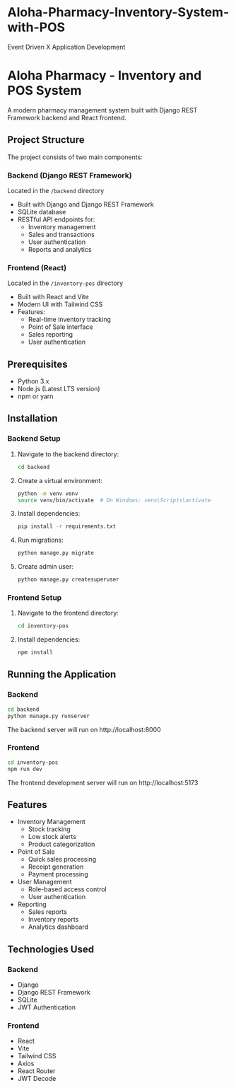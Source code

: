 # Aloha-Pharmacy-Inventory-System-with-POS
Event Driven X Application Development

# Aloha Pharmacy - Inventory and POS System

A modern pharmacy management system built with Django REST Framework backend and React frontend.

## Project Structure

The project consists of two main components:

### Backend (Django REST Framework)

Located in the `/backend` directory

- Built with Django and Django REST Framework
- SQLite database
- RESTful API endpoints for:
  - Inventory management
  - Sales and transactions
  - User authentication
  - Reports and analytics

### Frontend (React)

Located in the `/inventory-pos` directory

- Built with React and Vite
- Modern UI with Tailwind CSS
- Features:
  - Real-time inventory tracking
  - Point of Sale interface
  - Sales reporting
  - User authentication

## Prerequisites

- Python 3.x
- Node.js (Latest LTS version)
- npm or yarn

## Installation

### Backend Setup

1. Navigate to the backend directory:
   ```bash
   cd backend
   ```
2. Create a virtual environment:
   ```bash
   python -m venv venv
   source venv/bin/activate  # On Windows: venv\Scripts\activate
   ```
3. Install dependencies:
   ```bash
   pip install -r requirements.txt
   ```
4. Run migrations:
   ```bash
   python manage.py migrate
   ```
5. Create admin user:
   ```bash
   python manage.py createsuperuser
   ```

### Frontend Setup

1. Navigate to the frontend directory:
   ```bash
   cd inventory-pos
   ```
2. Install dependencies:
   ```bash
   npm install
   ```

## Running the Application

### Backend

```bash
cd backend
python manage.py runserver
```

The backend server will run on http://localhost:8000

### Frontend

```bash
cd inventory-pos
npm run dev
```

The frontend development server will run on http://localhost:5173

## Features

- Inventory Management
  - Stock tracking
  - Low stock alerts
  - Product categorization
- Point of Sale
  - Quick sales processing
  - Receipt generation
  - Payment processing
- User Management
  - Role-based access control
  - User authentication
- Reporting
  - Sales reports
  - Inventory reports
  - Analytics dashboard

## Technologies Used

### Backend

- Django
- Django REST Framework
- SQLite
- JWT Authentication

### Frontend

- React
- Vite
- Tailwind CSS
- Axios
- React Router
- JWT Decode




